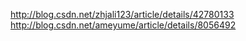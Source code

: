 http://blog.csdn.net/zhjali123/article/details/42780133
http://blog.csdn.net/ameyume/article/details/8056492
